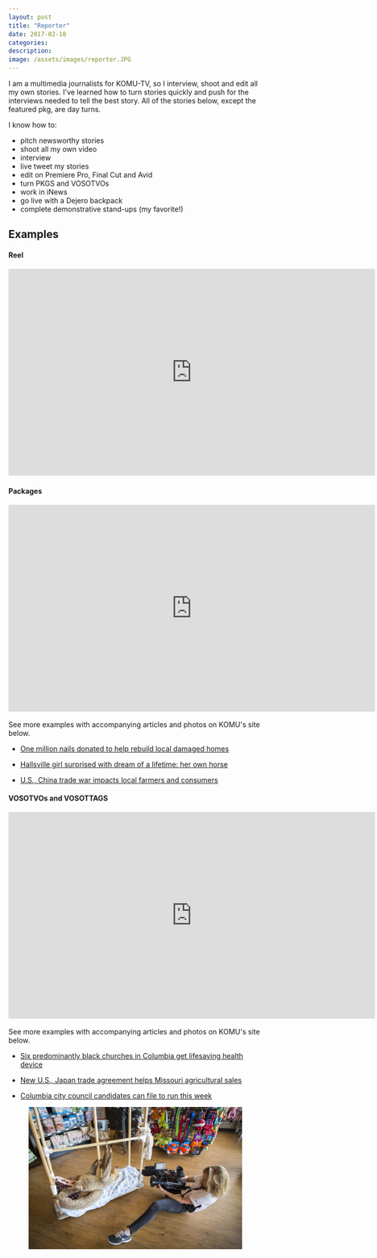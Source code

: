 ```yaml
---
layout: post
title: "Reporter"
date: 2017-02-10
categories:
description:
image: /assets/images/reporter.JPG
---
```

I am a multimedia journalists for KOMU-TV, so I interview, shoot and edit all my own stories. I've learned how to turn stories quickly and push for the interviews needed to tell the best story. All of the stories below, except the featured pkg, are day turns.

I know how to:
* pitch newsworthy stories
* shoot all my own video
* interview
* live tweet my stories
* edit on Premiere Pro, Final Cut and Avid
* turn PKGS and VOSOTVOs
* work in iNews
* go live with a Dejero backpack
* complete demonstrative stand-ups (my favorite!)

## Examples
<h4>Reel</h4>

<iframe width="728" height="410" src="https://www.youtube.com/embed/XXzREONuEUQ" frameborder="0" allow="accelerometer; autoplay; encrypted-media; gyroscope; picture-in-picture" allowfullscreen></iframe>

<h4>Packages</h4>

<iframe src="https://www.komu.com/videoplayer/iframe_jw.cfm?video_id=55018" height="410" width="728" frameBorder="0" scrolling="auto" ></iframe>

See more examples with accompanying articles and photos on KOMU's site below.
* [One million nails donated to help rebuild local damaged homes](https://www.komu.com/news/one-million-nails-donated-to-help-rebuild-local-damaged-homes)

* [Hallsville girl surprised with dream of a lifetime: her own horse](https://www.komu.com/news/hallsville-girl-surprised-with-dream-of-a-lifetime-her-own-horse)

* [U.S., China trade war impacts local farmers and consumers](https://www.komu.com/news/u-s-china-trade-war-impacts-local-farmers-and-consumers)

<h4>VOSOTVOs and VOSOTTAGS</h4>

<iframe src="https://www.komu.com/videoplayer/iframe_jw.cfm?video_id=55961" height="410" width="728" frameBorder="0" scrolling="auto" ></iframe>

See more examples with accompanying articles and photos on KOMU's site below.

* [Six predominantly black churches in Columbia get lifesaving health device](https://www.komu.com/news/six-predominantly-black-churches-in-columbia-get-lifesaving-health-device)

* [New U.S., Japan trade agreement helps Missouri agricultural sales](https://www.komu.com/news/new-u-s-japan-trade-agreement-helps-missouri-agricultural-sales)

* [Columbia city council candidates can file to run this week](https://www.komu.com/news/columbia-city-council-candidates-can-file-to-run-this-week)

<figure class="large-img">
  <img src="/assets/images/ground.JPG" alt="Placeholder"/>
</figure>
